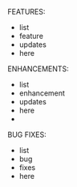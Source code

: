 <!--This file is managed by the Github Bootstrap workflow. Any modifications to this file may be overwritten.-->
<!--To make changes, please modify the terraform-github-easy-bootstrap module.-->
FEATURES:
- list
- feature
- updates
- here

ENHANCEMENTS:
- list
- enhancement
- updates
- here
- 
BUG FIXES:
- list
- bug
- fixes
- here
